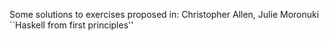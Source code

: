 Some solutions to exercises proposed in: Christopher Allen, Julie Moronuki ``Haskell from first principles''
